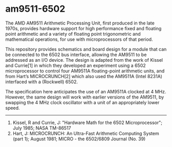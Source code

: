 am9511-6502
===========

The AMD AM9511 Arithmetic Processing Unit, first produced in the late 
1970s, provides hardware support for high performance fixed and floating 
point arithmetic and a variety of floating point trigonometric and 
mathematical operations, for use with microprocessors of that period.

This repository provides schematics and board design for a module that
can be connected to the 6502 bus interface, allowing the AM9511 to be 
addressed as an I/O device. The design is adapted from the work of 
Kissel and Currie[1] in which they developed an experiment using a 6502 
microprocessor to control four AM9511A floating-point arithmetic units, 
and from Hart’s MICROCRUNCH[2] which also used the AM9511A (Intel 8231A) 
interfaced with a (Rockwell) 6502.

The specification here anticipates the use of an AM9511A clocked at
4 MHz. However, the same design will work with earlier versions of the 
AM9511, by swapping the 4 MHz clock oscillator with a unit of an 
appropriately lower speed.

---
1. Kissel, R and Currie, J: "Hardware Math for the 6502 Microprocessor"; 
   July 1985; NASA TM-86517
2. Hart, J: MICROCRUNCH: An Ultra-Fast Arithmetic Computing System 
   (part 1); August 1981; MICRO - the 6502/6809 Journal (No. 39)
